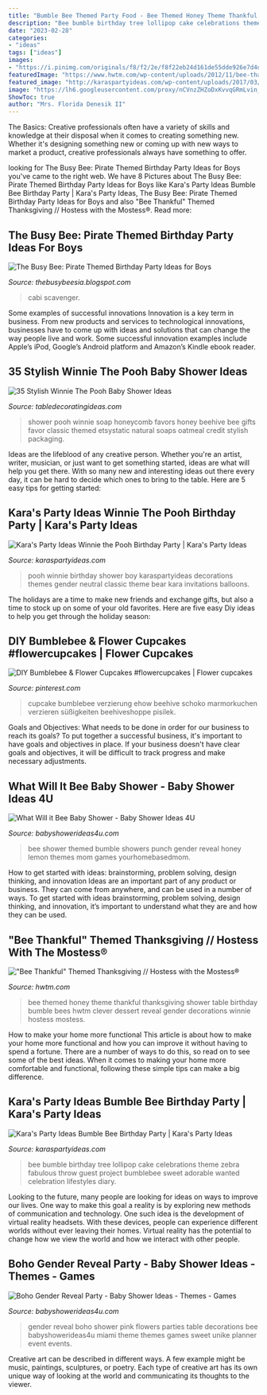 ```yaml
---
title: "Bumble Bee Themed Party Food - Bee Themed Honey Theme Thankful Thanksgiving Shower Table Birthday Bumble Bees Hwtm Clever Dessert Reveal Gender Decorations Winnie Hostess Mostess"
description: "Bee bumble birthday tree lollipop cake celebrations theme zebra fabulous throw guest project bumblebee sweet adorable wanted celebration lifestyles diary"
date: "2023-02-28"
categories:
- "ideas"
tags: ["ideas"]
images:
- "https://i.pinimg.com/originals/f8/f2/2e/f8f22eb24d161de55dde926e7d4d0162.jpg"
featuredImage: "https://www.hwtm.com/wp-content/uploads/2012/11/bee-thankful-dessert-table.jpg"
featured_image: "http://karaspartyideas.com/wp-content/uploads/2017/03/Winnie-the-Pooh-Birthday-Party-via-Karas-Party-Ideas-KarasPartyIdeas.com7_.jpg"
image: "https://lh6.googleusercontent.com/proxy/nCVnzZHZoDxKvvqGRmLvin_c4DeeNfS7VKFM_KFE1v1FHSiCpBc7QvUI_SKfsMoX5SwZ9bGUVHEVYvrJjc-okutAA6mHt19do7Y-b2wjdoptK7bBN7eOjTkP9jc1CVus-Fs9WyicsMc=s0-d"
ShowToc: true
author: "Mrs. Florida Denesik II"
---
```



The Basics:
Creative professionals often have a variety of skills and knowledge at their disposal when it comes to creating something new. Whether it's designing something new or coming up with new ways to market a product, creative professionals always have something to offer.

	

		
looking for The Busy Bee: Pirate Themed Birthday Party Ideas for Boys you've came to the right web. We have 8 Pictures about The Busy Bee: Pirate Themed Birthday Party Ideas for Boys like Kara&#039;s Party Ideas Bumble Bee Birthday Party | Kara&#039;s Party Ideas, The Busy Bee: Pirate Themed Birthday Party Ideas for Boys and also &quot;Bee Thankful&quot; Themed Thanksgiving // Hostess with the Mostess®. Read more:
		
    
## The Busy Bee: Pirate Themed Birthday Party Ideas For Boys

<img loading=lazy src="https://lh6.googleusercontent.com/proxy/nCVnzZHZoDxKvvqGRmLvin_c4DeeNfS7VKFM_KFE1v1FHSiCpBc7QvUI_SKfsMoX5SwZ9bGUVHEVYvrJjc-okutAA6mHt19do7Y-b2wjdoptK7bBN7eOjTkP9jc1CVus-Fs9WyicsMc=s0-d" onerror="this.onerror=null;this.src='https://tse4.mm.bing.net/th?id=OIP.GGzjbNkVLtHGiSW4dLgO6wHaJ3&amp;pid=15.1';" alt="The Busy Bee: Pirate Themed Birthday Party Ideas for Boys">

_Source: thebusybeesia.blogspot.com_

>cabi scavenger. 

	

Some examples of successful innovations
Innovation is a key term in business. From new products and services to technological innovations, businesses have to come up with ideas and solutions that can change the way people live and work. Some successful innovation examples include Apple’s iPod, Google’s Android platform and Amazon’s Kindle ebook reader.

    
## 35 Stylish Winnie The Pooh Baby Shower Ideas

<img loading=lazy src="https://img1.etsystatic.com/013/0/6877316/il_fullxfull.434927241_4muq.jpg" onerror="this.onerror=null;this.src='https://tse2.mm.bing.net/th?id=OIP.ngY8aDk8W5LH_AIAuETKjwHaFj&amp;pid=15.1';" alt="35 Stylish Winnie The Pooh Baby Shower Ideas">

_Source: tabledecoratingideas.com_

>shower pooh winnie soap honeycomb favors honey beehive bee gifts favor classic themed etsystatic natural soaps oatmeal credit stylish packaging. 

	

Ideas are the lifeblood of any creative person. Whether you're an artist, writer, musician, or just want to get something started, ideas are what will help you get there. With so many new and interesting ideas out there every day, it can be hard to decide which ones to bring to the table. Here are 5 easy tips for getting started: 

    
## Kara&#039;s Party Ideas Winnie The Pooh Birthday Party | Kara&#039;s Party Ideas

<img loading=lazy src="http://karaspartyideas.com/wp-content/uploads/2017/03/Winnie-the-Pooh-Birthday-Party-via-Karas-Party-Ideas-KarasPartyIdeas.com7_.jpg" onerror="this.onerror=null;this.src='https://tse1.mm.bing.net/th?id=OIP.aKn2sk-UQLNQIWNRRtvdFQHaKY&amp;pid=15.1';" alt="Kara&#039;s Party Ideas Winnie the Pooh Birthday Party | Kara&#039;s Party Ideas">

_Source: karaspartyideas.com_

>pooh winnie birthday shower boy karaspartyideas decorations themes gender neutral classic theme bear kara invitations balloons. 

	

The holidays are a time to make new friends and exchange gifts, but also a time to stock up on some of your old favorites. Here are five easy Diy ideas to help you get through the holiday season: 

    
## DIY Bumblebee &amp; Flower Cupcakes #flowercupcakes | Flower Cupcakes

<img loading=lazy src="https://i.pinimg.com/originals/f8/f2/2e/f8f22eb24d161de55dde926e7d4d0162.jpg" onerror="this.onerror=null;this.src='https://tse1.mm.bing.net/th?id=OIP.87Pko9O_hccp5dC-CDXoNwHaLH&amp;pid=15.1';" alt="DIY Bumblebee &amp; Flower Cupcakes #flowercupcakes | Flower cupcakes">

_Source: pinterest.com_

>cupcake bumblebee verzierung ehow beehive schoko marmorkuchen verzieren süßigkeiten beehiveshoppe pisilek. 

	

Goals and Objectives: What needs to be done in order for our business to reach its goals?
To put together a successful business, it's important to have goals and objectives in place. If your business doesn't have clear goals and objectives, it will be difficult to track progress and make necessary adjustments.

    
## What Will It Bee Baby Shower - Baby Shower Ideas 4U

<img loading=lazy src="https://babyshowerideas4u.com/wp-content/uploads/2016/01/what-will-it-bee-baby-shower-lemon-drink.jpg" onerror="this.onerror=null;this.src='https://tse4.mm.bing.net/th?id=OIP.0Q3Cm2UAAt90hEHFyQB4QAHaLK&amp;pid=15.1';" alt="What Will it Bee Baby Shower - Baby Shower Ideas 4U">

_Source: babyshowerideas4u.com_

>bee shower themed bumble showers punch gender reveal honey lemon themes mom games yourhomebasedmom. 

	

How to get started with ideas: brainstorming, problem solving, design thinking, and innovation
Ideas are an important part of any product or business. They can come from anywhere, and can be used in a number of ways. To get started with ideas brainstorming, problem solving, design thinking, and innovation, it’s important to understand what they are and how they can be used.

    
## &quot;Bee Thankful&quot; Themed Thanksgiving // Hostess With The Mostess®

<img loading=lazy src="https://www.hwtm.com/wp-content/uploads/2012/11/bee-thankful-dessert-table.jpg" onerror="this.onerror=null;this.src='https://tse4.mm.bing.net/th?id=OIP.BfriSnuF-1T4u2JlBOg0ygHaKn&amp;pid=15.1';" alt="&quot;Bee Thankful&quot; Themed Thanksgiving // Hostess with the Mostess®">

_Source: hwtm.com_

>bee themed honey theme thankful thanksgiving shower table birthday bumble bees hwtm clever dessert reveal gender decorations winnie hostess mostess. 

	

How to make your home more functional
This article is about how to make your home more functional and how you can improve it without having to spend a fortune. There are a number of ways to do this, so read on to see some of the best ideas. When it comes to making your home more comfortable and functional, following these simple tips can make a big difference.

    
## Kara&#039;s Party Ideas Bumble Bee Birthday Party | Kara&#039;s Party Ideas

<img loading=lazy src="http://1.bp.blogspot.com/_vxfFuEEE8I4/S-hghf2d4tI/AAAAAAAABEI/PP67a8BiH54/s1600/bee+party+lollipop+tree.jpg" onerror="this.onerror=null;this.src='https://tse3.mm.bing.net/th?id=OIP.4XMqBq1ASYutVaWl6AxGOQHaLE&amp;pid=15.1';" alt="Kara&#039;s Party Ideas Bumble Bee Birthday Party | Kara&#039;s Party Ideas">

_Source: karaspartyideas.com_

>bee bumble birthday tree lollipop cake celebrations theme zebra fabulous throw guest project bumblebee sweet adorable wanted celebration lifestyles diary. 

	

Looking to the future, many people are looking for ideas on ways to improve our lives. One way to make this goal a reality is by exploring new methods of communication and technology. One such idea is the development of virtual reality headsets. With these devices, people can experience different worlds without ever leaving their homes. Virtual reality has the potential to change how we view the world and how we interact with other people.

    
## Boho Gender Reveal Party - Baby Shower Ideas - Themes - Games

<img loading=lazy src="https://www.babyshowerideas4u.com/wp-content/uploads/2018/03/boho-gender-reveal-party-blue-pink-flowers.jpg" onerror="this.onerror=null;this.src='https://tse4.mm.bing.net/th?id=OIP.WX2A9tq1DJanurw0SCo0-wHaJ4&amp;pid=15.1';" alt="Boho Gender Reveal Party - Baby Shower Ideas - Themes - Games">

_Source: babyshowerideas4u.com_

>gender reveal boho shower pink flowers parties table decorations bee babyshowerideas4u miami theme themes games sweet unike planner event events. 

	

Creative art can be described in different ways. A few example might be music, paintings, sculptures, or poetry. Each type of creative art has its own unique way of looking at the world and communicating its thoughts to the viewer.


